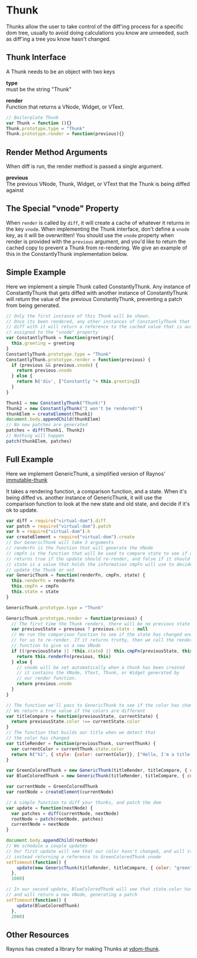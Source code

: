 # Thunk
Thunks allow the user to take control of the diff'ing process for a specific dom tree, usually to avoid doing calculations you know are unneeded, such as diff'ing a tree you know hasn't changed.

## Thunk Interface
A Thunk needs to be an object with two keys

**type**   
must be the string "Thunk"

**render**   
Function that returns a VNode, Widget, or VText.

```javascript
// Boilerplate Thunk
var Thunk = function (){}
Thunk.prototype.type = "Thunk"
Thunk.prototype.render = function(previous){}
```

## Render Method Arguments
When diff is run, the render method is passed a single argument.

**previous**  
The previous VNode, Thunk, Widget, or VText that the Thunk is being diffed against

## The Special "vnode" Property
When `render` is called by `diff`, it will create a cache of whatever it returns in the key `vnode`. When implementing the Thunk interface, don't define a `vnode` key, as it will be overwritten! You should use the `vnode` property when render is provided with the `previous` argument, and you'd like to return the cached copy to prevent a Thunk from re-rendering. We give an example of this in the ConstantlyThunk implementation below.

## Simple Example
Here we implement a simple Thunk called ConstantlyThunk. Any instance of ConstantlyThunk that gets diffed with another instance of ConstantlyThunk will return the value of the previous ConstantlyThunk, preventing a patch from being generated.

```javascript
// Only the first instance of this Thunk will be shown. 
// Once its been rendered, any other instances of ConstantlyThunk that
// diff with it will return a reference to the cached value that is automatically
// assigned to the "vnode" property
var ConstantlyThunk = function(greeting){
  this.greeting = greeting
}
ConstantlyThunk.prototype.type = "Thunk"
ConstantlyThunk.prototype.render = function(previous) {
  if (previous && previous.vnode) {
    return previous.vnode
  } else {
    return h('div', ["Constantly "+ this.greeting])
  }
}

Thunk1 = new ConstantlyThunk("Thunk!")
Thunk2 = new ConstantlyThunk("I won't be rendered!")
thunkElem = createElement(Thunk1)
document.body.appendChild(thunkElem)
// No new patches are generated
patches = diff(Thunk1, Thunk2)
// Nothing will happen
patch(thunkElem, patches)

```

## Full Example
Here we implement GenericThunk, a simplified version of Raynos' [immutable-thunk](https://github.com/Raynos/vdom-thunk/blob/master/immutable-thunk.js)

It takes a rendering function, a comparison function, and a state. When it's being diffed vs. another instance of GenericThunk, it will use the comparison function to look at the new state and old state, and decide if it's ok to update.

```javascript
var diff = require("virtual-dom").diff
var patch = require("virtual-dom").patch
var h = require("virtual-dom").h
var createElement = require("virtual-dom").create
// Our GenericThunk will take 3 arguments
// renderFn is the function that will generate the VNode
// cmpFn is the function that will be used to compare state to see if an update is necessary.
// returns true if the update should re-render, and false if it should use the previous render
// state is a value that holds the information cmpFn will use to decide whether we should
// update the Thunk or not
var GenericThunk = function(renderFn, cmpFn, state) {
  this.renderFn = renderFn
  this.cmpFn = cmpFn
  this.state = state
}

GenericThunk.prototype.type = "Thunk"

GenericThunk.prototype.render = function(previous) {
  // The first time the Thunk renders, there will be no previous state
  var previousState = previous ? previous.state : null
  // We run the comparison function to see if the state has changed enough
  // for us to re-render. If it returns truthy, then we call the render
  // function to give us a new VNode
  if ((!previousState || !this.state) || this.cmpFn(previousState, this.state)) {
    return this.renderFn(previous, this)
  } else {
    // vnode will be set automatically when a thunk has been created
    // it contains the VNode, VText, Thunk, or Widget generated by
    // our render function.
    return previous.vnode
  }
}

// The function we'll pass to GenericThunk to see if the color has changed
// We return a true value if the colors are different
var titleCompare = function(previousState, currentState) {
  return previousState.color !== currentState.color
}
// The function that builds our title when we detect that
// the color has changed
var titleRender = function(previousThunk, currentThunk) {
  var currentColor = currentThunk.state.color
  return h("h1", { style: {color: currentColor}}, ["Hello, I'm a title colored " + currentColor])
}

var GreenColoredThunk = new GenericThunk(titleRender, titleCompare, { color: "green"})
var BlueColoredThunk = new GenericThunk(titleRender, titleCompare, { color: "blue"})

var currentNode = GreenColoredThunk
var rootNode = createElement(currentNode)

// A simple function to diff your thunks, and patch the dom
var update = function(nextNode) {
  var patches = diff(currentNode, nextNode)
  rootNode = patch(rootNode, patches)
  currentNode = nextNode
}

document.body.appendChild(rootNode)
// We schedule a couple updates
// Our first update will see that our color hasn't changed, and will stop comparing at that point,
// instead returning a reference to GreenColoredThunk.vnode
setTimeout(function() {
    update(new GenericThunk(titleRender, titleCompare, { color: "green" }))
  },
  1000)

// In our second update, BlueColoredThunk will see that state.color has changed,
// and will return a new VNode, generating a patch
setTimeout(function() {
    update(BlueColoredThunk)
  },
  2000)

```

## Other Resources
Raynos has created a library for making Thunks at [vdom-thunk](https://github.com/Raynos/vdom-thunk).
